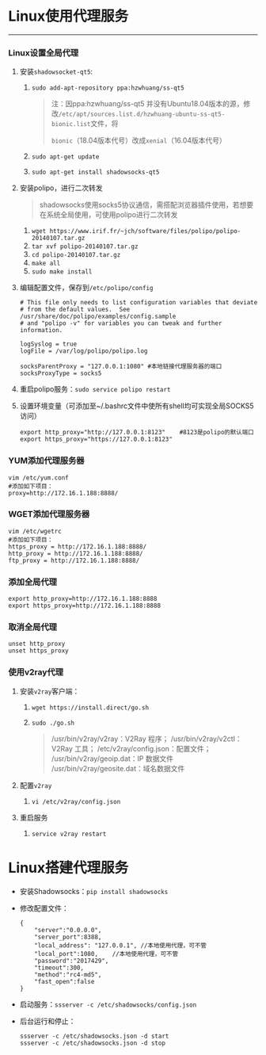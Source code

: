 # Linux使用代理服务

---

### Linux设置全局代理

1. 安装`shadowsocket-qt5`:

   1. `sudo add-apt-repository ppa:hzwhuang/ss-qt5`

      > 注：因ppa:hzwhuang/ss-qt5 并没有Ubuntu18.04版本的源，修改`/etc/apt/sources.list.d/hzwhuang-ubuntu-ss-qt5-bionic.list`文件，将
      >
      > `bionic`（18.04版本代号）改成`xenial`（16.04版本代号） 

   2. `sudo apt-get update`

   3. `sudo apt-get install shadowsocks-qt5`

2. 安装polipo，进行二次转发

   > shadowsocks使用socks5协议通信，需搭配浏览器插件使用，若想要在系统全局使用，可使用polipo进行二次转发

   1. `wget https://www.irif.fr/~jch/software/files/polipo/polipo-20140107.tar.gz`
   2. `tar xvf polipo-20140107.tar.gz`
   3. `cd polipo-20140107.tar.gz`
   4. `make all`
   5. `sudo make install`

3. 编辑配置文件，保存到`/etc/polipo/config`

   ```shell
   # This file only needs to list configuration variables that deviate
   # from the default values.  See /usr/share/doc/polipo/examples/config.sample
   # and "polipo -v" for variables you can tweak and further information.
    
   logSyslog = true
   logFile = /var/log/polipo/polipo.log
   
   socksParentProxy = "127.0.0.1:1080" #本地链接代理服务器的端口
   socksProxyType = socks5
   ```

4. 重启polipo服务：`sudo service polipo restart`

5. 设置环境变量（可添加至~/.bashrc文件中使所有shell均可实现全局SOCKS5访问）

   ```shell
   export http_proxy="http://127.0.0.1:8123"	#8123是polipo的默认端口
   export https_proxy="https://127.0.0.1:8123"
   ```

### YUM添加代理服务器

```shell
vim /etc/yum.conf
#添加如下项目：　　
proxy=http://172.16.1.188:8888/
```
### WGET添加代理服务器

```shell
vim /etc/wgetrc
#添加如下项目：
https_proxy = http://172.16.1.188:8888/
http_proxy = http://172.16.1.188:8888/
ftp_proxy = http://172.16.1.188:8888/
```
### 添加全局代理

```shell
export http_proxy=http://172.16.1.188:8888
export https_proxy=http://172.16.1.188:8888
```
### 取消全局代理

```shell
unset http_proxy
unset https_proxy
```

### 使用v2ray代理

1. 安装`v2ray`客户端：

   1. `wget https://install.direct/go.sh`

   2. `sudo ./go.sh`

      > /usr/bin/v2ray/v2ray：V2Ray 程序；
      >  /usr/bin/v2ray/v2ctl：V2Ray 工具；
      >  /etc/v2ray/config.json：配置文件；
      >  /usr/bin/v2ray/geoip.dat：IP 数据文件
      >  /usr/bin/v2ray/geosite.dat：域名数据文件

2. 配置`v2ray`

   1. `vi /etc/v2ray/config.json`

3. 重启服务

   1. `service v2ray restart`

# Linux搭建代理服务

- 安装Shadowsocks：`pip install shadowsocks`

- 修改配置文件：

  ```shell
  {
      "server":"0.0.0.0",
      "server_port":8388,
      "local_address": "127.0.0.1",	//本地使用代理，可不管
      "local_port":1080,	//本地使用代理，可不管
      "password":"2017429",
      "timeout":300,
      "method":"rc4-md5",
      "fast_open":false
  }
  ```

- 启动服务：`ssserver -c /etc/shadowsocks/config.json`

- 后台运行和停止：

  ```shell
  ssserver -c /etc/shadowsocks.json -d start
  ssserver -c /etc/shadowsocks.json -d stop
  ```